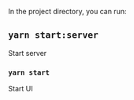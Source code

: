 
In the project directory, you can run:

## `yarn start:server`

Start server

### `yarn start`

Start UI


